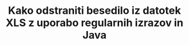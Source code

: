 ---
############################# Static ############################
layout: "auto-gen-gist"
draft: false
path: "sl/redaction/java/regex/xls"
otherformats: CSV DOC DOCM DOCX DOT DOTM DOTX PDF POT POTM PPS PPSM PPSX PPT PPTM PPTX RTF XLSM XLSX XLT XLTM XLTX  

############################# Head ############################
head_title: "Uredi XLS besedilo prek regularnega izraza v Java"
head_description: "GroupDocs.Redactions Java API razvijalcem omogoča urejanje besedila iz PDF DOC DOCX RTF XLSX CSV PPT PPTX in slik z uporabo regularnih izrazov v Java"

############################# Header ############################
title: "Kako odstraniti besedilo iz datotek XLS z uporabo regularnih izrazov in Java"
description: "GroupDocs.Redactions Java API omogoča urejanje, skrivanje ali odstranjevanje občutljivega besedila iz dokumentov za obdelavo besedil, delovnih listov, predstavitev, PDFs in slik z uporabo regularnih izrazov."

################### SubMenu/Download Button #####################
button:
    enable: true

############################# About ############################
about:
    enable: true
    title: "Kaj je čiščenje besedila?"
    content: |
        Redakcija ali čiščenje besedila je postopek odstranjevanja zaupnega ali neželenega besedila ali informacij iz digitalnih dokumentov, pri čemer ostane nedotaknjen preostanek dokumenta ali odstavka, ki ga vsebuje. Redakcija pomaga uporabnikom in organizacijam zaščititi njihove občutljive podatke tako, da jih skrijejo ali trajno odstranijo. Z uporabo GroupDocs.Redaction Java API-ja lahko uporabniki zdaj urejajo, skrivajo ali odstranjujejo občutljivo besedilo iz dokumentov za obdelavo besedil, delovnih listov, predstavitev PDF in rastrskih slikovnih datotek. API ponuja široko paleto možnosti in metod za urejanje zasebnih informacij v dokumentih. Podpira iskanje in urejanje z uporabo regularnih izrazov, uporabo besedilnih (kode izjem) ali grafičnih (obarvani pravokotniki) redigiranja in še veliko več. Zakaj torej ne bi poskusili in avtomatizirali svojega postopka urejanja dokumentov tako, da prenesete API in raziščete njegove osnovne in napredne funkcije.

############################# Steps ############################
steps:
    enable: true
    block:
    - title_left: "Uredi XLS z uporabo regularnih izrazov v Java"
      content_left: |
        GroupDocs.Redaction omogoča enostavno urejanje podatkov občutljive ali zasebne narave iz vaših dokumentov. Najbolj priljubljen primer redigiranja je odstranitev besedila iz dokumenta. 

        Naslednjo kodo je mogoče uporabiti za uporabo redigiranja besedila v določenem delu dokumenta z uporabo regularnega izraza. Uporabnikom omogoča zamenjavo vseh številk, ki se ujemajo z vzorcem "AA BB CCCCCC" s pravokotnikom modre barve,

      title_right: "Odstrani občutljive podatke iz XLS"
      content_right: |
        * Ustvarite primerek razreda [Redactor](https://apireference.groupdocs.com/redaction/java/com.groupdocs.redaction/Redactor) in naložite datoteko XLS
        * Ustvarite primerek razreda [RegexRedaction](https://apireference.groupdocs.com/redaction/java/com.groupdocs.redaction.redactions/RegexRedaction)
        * Pokličite metodo redactor.apply z objektom razreda RegexRedaction
        * Pokličite metodo redactor.save, da shranite spremembe 

      gisthash: "6dea616a14aeeff21698dc03be62a341"
      gistfile: "RegularExpressionRedaction.java"
      
    - title_left: "Sistemske zahteve"
      content_left: |
        GroupDocs.Redaction for Java API-ji so podprti na vseh glavnih platformah in operacijskih sistemih. Za celoten vodnik po sistemskih zahtevah obiščite [sistemske zahteve](https://docs.groupdocs.com/redaction/java/system-requirements) Preden izvedete spodnjo kodo, se prepričajte, da imate v sistemu nameščene naslednje predpogoje :
        * Operacijski sistemi: Microsoft Windows, Linux, MacOS
        * Razvojno okolje: NetBeans, Intellij IDEA, Eclipse itd
        * Java Izvajalno okolje: J2SE 6.0 in novejši
        * Prenesite najnovejšo različico GroupDocs.Redaction for Java pri [Maven](https://repository.groupdocs.com/webapp/#/artifacts/browse/tree/General/repo/com/groupdocs/groupdocs-redaction)
        
      title_right: "Zakaj uporabljati GroupDocs.Redaction"
      content_right: |
        * Omogočite uporabnikom, da dodajo oblike dokumentov po meri in vrste redigiranja
        * Za odstranitev občutljivih informacij ni potrebna dodatna programska oprema
        * Možnost nastavitve dokumenta upodabljanja obsega strani kot PDF
        * Enostaven način urejanja različnih vrst metapodatkov: ime avtorja, različica, naslov, zadeva, opis in še veliko več
        * Ekstrakcija informacij o dokumentu - vrsta datoteke, število strani itd.

############################# Demos ############################
demos:
    enable: true
############################# About Formats ############################
about_formats:
    enable: true
############################# More Formats ############################
more_formats:
    enable: true

############################# Back to top ###############################
back_to_top:
    enable: true
---